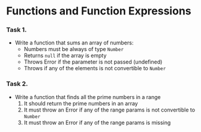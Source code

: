 Functions and Function Expressions
==================================

### Task 1.
*	Write a function that sums an array of numbers:
	*	Numbers must be always of type `Number`
	*	Returns `null` if the array is empty
	*	Throws Error if the parameter is not passed (undefined)
	*	Throws if any of the elements is not convertible to `Number`


### Task 2.
*	Write a function that finds all the prime numbers in a range
	1. It should return the prime numbers in an array
	2. It must throw an Error if any of the range params is not convertible to `Number`
	3. It must throw an Error if any of the range params is missing
